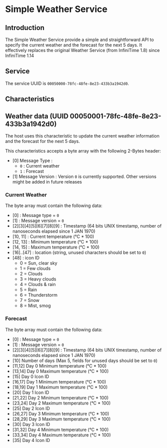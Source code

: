 # Simple Weather Service

## Introduction

The Simple Weather Service provide a simple and straightforward API to specify the current weather and the forecast for the next 5 days. It effectively replaces the original Weather Service (from InfiniTime 1.8) since InfiniTime 1.14 

## Service

The service UUID is `00050000-78fc-48fe-8e23-433b3a1942d0`.

## Characteristics

## Weather data (UUID 00050001-78fc-48fe-8e23-433b3a1942d0)

The host uses this characteristic to update the current weather information and the forecast for the next 5 days.

This characteristics accepts a byte array with the following 2-Bytes header:

 - [0] Message Type : 
   - `0` : Current weather
   - `1` : Forecast
 - [1] Message Version : Version `0` is currently supported. Other versions might be added in future releases

### Current Weather 

The byte array must contain the following data:

 - [0] : Message type = `0`
 - [1] : Message version = `0`
 - [2][3][4][5][6][7][8][9] : Timestamp (64 bits UNIX timestamp, number of nanoseconds elapsed since 1 JAN 1970)
 - [10, 11] : Current temperature (°C * 100)
 - [12, 13] : Minimum temperature (°C * 100)
 - [14, 15] : Maximum temperature (°C * 100)
 - [16]..[47] : location (string, unused characters should be set to `0`)
 - [48] : icon ID 
   - 0 = Sun, clear sky
   - 1 = Few clouds
   - 2 = Clouds
   - 3 = Heavy clouds
   - 4 = Clouds & rain
   - 5 = Rain
   - 6 = Thunderstorm
   - 7 = Snow
   - 8 = Mist, smog

### Forecast

The byte array must contain the following data:

  - [0] : Message type = `0`
  - [1] : Message version = `0`
  - [2][3][4][5][6][7][8][9] : Timestamp (64 bits UNIX timestamp, number of nanoseconds elapsed since 1 JAN 1970)
  - [10] Number of days (Max 5, fields for unused days should be set to `0`)
  - [11,12] Day 0 Minimum temperature (°C * 100)
  - [13,14] Day 0 Maximum temperature (°C * 100)
  - [15] Day 0 Icon ID
  - [16,17] Day 1 Minimum temperature (°C * 100)
  - [18,19] Day 1 Maximum temperature (°C * 100)
  - [20] Day 1 Icon ID
  - [21,22] Day 2 Minimum temperature (°C * 100)
  - [23,24] Day 2 Maximum temperature (°C * 100)
  - [25] Day 2 Icon ID
  - [26,27] Day 3 Minimum temperature (°C * 100)
  - [28,29] Day 3 Maximum temperature (°C * 100)
  - [30] Day 3 Icon ID
  - [31,32] Day 4 Minimum temperature (°C * 100)
  - [33,34] Day 4 Maximum temperature (°C * 100)
  - [35] Day 4 Icon ID